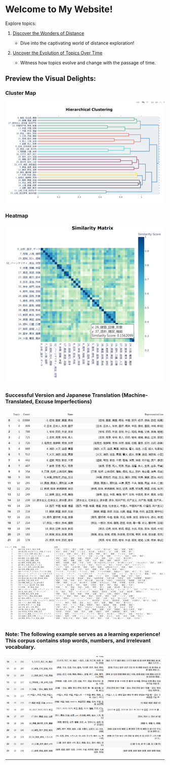 <style>
  body {
    background-image: url('blue.jpg');
    background-size: cover;
    background-repeat: no-repeat;
    background-attachment: fixed;
  }
</style>

# Welcome to My Website!




Explore topics:

1. [Discover the Wonders of Distance](distancemap.html)
   - Dive into the captivating world of distance exploration!

2. [Uncover the Evolution of Topics Over Time](jikan.html)
   - Witness how topics evolve and change with the passage of time.


## Preview the Visual Delights:

### Cluster Map
![Cluster Map](cluster.png)

### Heatmap
![Heatmap](heatmap.png)

### Successful Version and Japanese Translation (Machine-Translated, Excuse Imperfections)
![Topic Image (English)](topiceng.png)
![Topic Image (Japanese)](topicjap1.png)

### Note: The following example serves as a learning experience! This corpus contains stop words, numbers, and irrelevant vocabulary.
![False Example](false.png)

---




